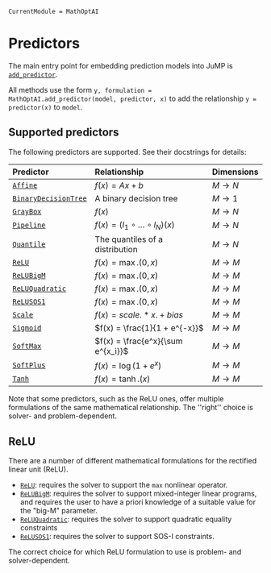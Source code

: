 ```@meta
CurrentModule = MathOptAI
```

# Predictors

The main entry point for embedding prediction models into JuMP is
[`add_predictor`](@ref).

All methods use the form `y, formulation = MathOptAI.add_predictor(model, predictor, x)`
to add the relationship `y = predictor(x)` to `model`.

## Supported predictors

The following predictors are supported. See their docstrings for details:

| Predictor          | Relationship                           | Dimensions |
| :----------------- | :------------------------------------- | :--------- |
| [`Affine`](@ref)   |  $f(x) = Ax + b$                       | $M \rightarrow N$   |
| [`BinaryDecisionTree`](@ref) | A binary decision tree       | $M \rightarrow 1$   |
| [`GrayBox`](@ref)  |  $f(x)$                                | $M \rightarrow N$   |
| [`Pipeline`](@ref) |  $f(x) = (l_1 \circ \ldots \circ l_N)(x)$ | $M \rightarrow N$ |
| [`Quantile`](@ref) |  The quantiles of a distribution       | $M \rightarrow N$   |
| [`ReLU`](@ref)     |  $f(x) = \max.(0, x)$                  | $M \rightarrow M$   |
| [`ReLUBigM`](@ref) |  $f(x) = \max.(0, x)$                  | $M \rightarrow M$   |
| [`ReLUQuadratic`](@ref) |  $f(x) = \max.(0, x)$             | $M \rightarrow M$   |
| [`ReLUSOS1`](@ref) |  $f(x) = \max.(0, x)$                  | $M \rightarrow M$   |
| [`Scale`](@ref)    |  $f(x) = scale .* x .+ bias$           | $M \rightarrow M$   |
| [`Sigmoid`](@ref)  |  $f(x) = \frac{1}{1 + e^{-x}}$         | $M \rightarrow M$   |
| [`SoftMax`](@ref)  |  $f(x) = \frac{e^x}{\sum e^{x_i}}$     | $M \rightarrow M$   |
| [`SoftPlus`](@ref) |  $f(x) = \log(1 + e^x)$                | $M \rightarrow M$   |
| [`Tanh`](@ref)     |  $f(x) = \tanh.(x)$                    | $M \rightarrow M$   |

Note that some predictors, such as the ReLU ones, offer multiple formulations of
the same mathematical relationship. The ''right'' choice is solver- and
problem-dependent.

## ReLU

There are a number of different mathematical formulations for the rectified
linear unit (ReLU).

 * [`ReLU`](@ref): requires the solver to support the `max` nonlinear operator.
 * [`ReLUBigM`](@ref): requires the solver to support mixed-integer linear
   programs, and requires the user to have a priori knowledge of a suitable
   value for the "big-M" parameter.
 * [`ReLUQuadratic`](@ref): requires the solver to support quadratic equality
   constraints
 * [`ReLUSOS1`](@ref): requires the solver to support SOS-I constraints.

The correct choice for which ReLU formulation to use is problem- and
solver-dependent.
